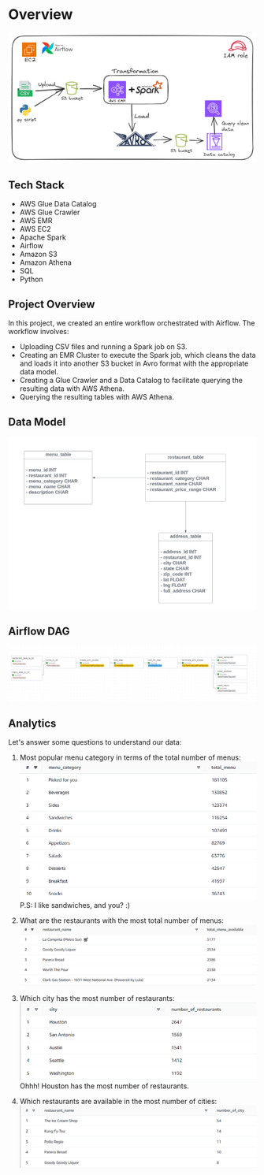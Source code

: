 # Overview
![Architecture](images/Architecture.PNG)

## Tech Stack 
* AWS Glue Data Catalog
* AWS Glue Crawler
* AWS EMR
* AWS EC2
* Apache Spark
* Airflow
* Amazon S3
* Amazon Athena
* SQL
* Python

## Project Overview 
In this project, we created an entire workflow orchestrated with Airflow. The workflow involves:

- Uploading CSV files and running a Spark job on S3.
- Creating an EMR Cluster to execute the Spark job, which cleans the data and loads it into another S3 bucket in Avro format with the appropriate data model.
- Creating a Glue Crawler and a Data Catalog to facilitate querying the resulting data with AWS Athena.
- Querying the resulting tables with AWS Athena.

## Data Model
![Data Model](model/Data_model.PNG)

## Airflow DAG
![Airflow DAG](images/airflow_dag.PNG)

## Analytics
Let's answer some questions to understand our data:

1. Most popular menu category in terms of the total number of menus:
   ![Most Popular Menu](images/first_query_result.PNG) 
   P.S: I like sandwiches, and you? :)

2. What are the restaurants with the most total number of menus:
   ![Total Menu per Restaurant](images/second_query_result.PNG)

3. Which city has the most number of restaurants:
   ![Restaurants by City](images/third_query.PNG)
   Ohhh! Houston has the most number of restaurants.

4. Which restaurants are available in the most number of cities:
   ![Franchise](images/fourth_query_result.PNG)

